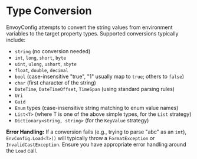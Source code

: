 # Type Conversion

EnvoyConfig attempts to convert the string values from environment variables to the target property types. Supported conversions typically include:

* `string` (no conversion needed)
* `int`, `long`, `short`, `byte`
* `uint`, `ulong`, `ushort`, `sbyte`
* `float`, `double`, `decimal`
* `bool` (case-insensitive "true", "1" usually map to `true`; others to `false`)
* `char` (first character of the string)
* `DateTime`, `DateTimeOffset`, `TimeSpan` (using standard parsing rules)
* `Uri`
* `Guid`
* `Enum` types (case-insensitive string matching to enum value names)
* `List<T>` (where T is one of the above simple types, for the `List` strategy)
* `Dictionary<string, string>` (for the `KeyValue` strategy)

**Error Handling:** If a conversion fails (e.g., trying to parse "abc" as an `int`), `EnvConfig.Load<T>()` will typically throw a `FormatException` or `InvalidCastException`. Ensure you have appropriate error handling around the `Load` call.
